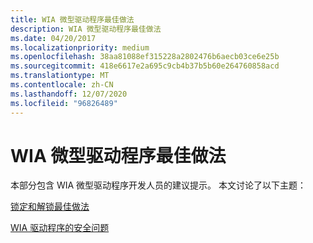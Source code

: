 ```yaml
---
title: WIA 微型驱动程序最佳做法
description: WIA 微型驱动程序最佳做法
ms.date: 04/20/2017
ms.localizationpriority: medium
ms.openlocfilehash: 38aa81088ef315228a2802476b6aecb03ce6e25b
ms.sourcegitcommit: 418e6617e2a695c9cb4b37b5b60e264760858acd
ms.translationtype: MT
ms.contentlocale: zh-CN
ms.lasthandoff: 12/07/2020
ms.locfileid: "96826489"
---
```

# <a name="wia-minidriver-best-practices"></a>WIA 微型驱动程序最佳做法





本部分包含 WIA 微型驱动程序开发人员的建议提示。 本文讨论了以下主题：

[锁定和解锁最佳做法](locking-and-unlocking-best-practices.md)

[WIA 驱动程序的安全问题](security-issues-for-wia-drivers.md)

 

 





